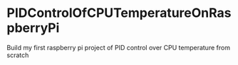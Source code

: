 # PIDControlOfCPUTemperatureOnRaspberryPi
Build my first raspberry pi project of PID control over CPU temperature from scratch
